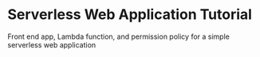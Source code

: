 # Serverless Web Application Tutorial

Front end app, Lambda function, and permission policy for a simple serverless web application